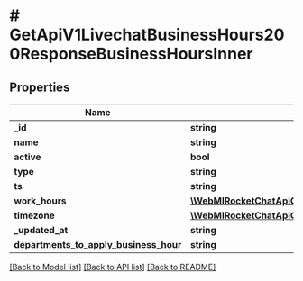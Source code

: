 # # GetApiV1LivechatBusinessHours200ResponseBusinessHoursInner

## Properties

Name | Type | Description | Notes
------------ | ------------- | ------------- | -------------
**_id** | **string** |  | [optional]
**name** | **string** |  | [optional]
**active** | **bool** |  | [optional]
**type** | **string** |  | [optional]
**ts** | **string** |  | [optional]
**work_hours** | [**\WebMIRocketChatApiClientOmnichannelApi\Model\GetApiV1LivechatBusinessHours200ResponseBusinessHoursInnerWorkHoursInner[]**](GetApiV1LivechatBusinessHours200ResponseBusinessHoursInnerWorkHoursInner.md) |  | [optional]
**timezone** | [**\WebMIRocketChatApiClientOmnichannelApi\Model\GetApiV1LivechatBusinessHours200ResponseBusinessHoursInnerTimezone**](GetApiV1LivechatBusinessHours200ResponseBusinessHoursInnerTimezone.md) |  | [optional]
**_updated_at** | **string** |  | [optional]
**departments_to_apply_business_hour** | **string** |  | [optional]

[[Back to Model list]](../../README.md#models) [[Back to API list]](../../README.md#endpoints) [[Back to README]](../../README.md)
